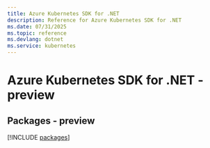 ```yaml
---
title: Azure Kubernetes SDK for .NET
description: Reference for Azure Kubernetes SDK for .NET
ms.date: 07/31/2025
ms.topic: reference
ms.devlang: dotnet
ms.service: kubernetes
---
```

# Azure Kubernetes SDK for .NET - preview
## Packages - preview
[!INCLUDE [packages](kubernetes-index.md)]
